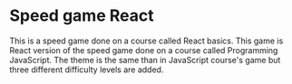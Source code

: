 # Speed game React

This is a speed game done on a course called React basics. This game is React version of the speed game done on a course called Programming JavaScript. The theme is the same than in JavaScript course's game but three different difficulty levels are added.
